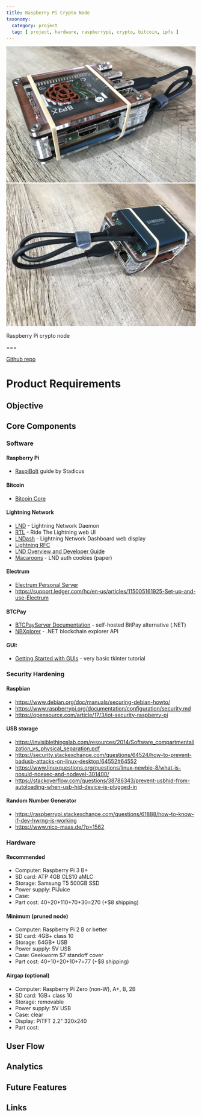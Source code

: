 ```yaml
---
title: Raspberry Pi Crypto Node
taxonomy:
  category: project
  tag: [ project, hardware, raspberrypi, crypto, bitcoin, ipfs ]
---
```


![](01.jpg) ![](02.jpg)

Raspberry Pi crypto node

===

[Github repo](https://github.com/thinkmassive/)

# Product Requirements

## Objective

## Core Components

### Software
#### Raspberry Pi
- [RaspiBolt]() guide by Stadicus
#### Bitcoin
- [Bitcoin Core]()
#### Lightning Network
- [LND](https://github.com/lightningnetwork/lnd) - Lightning Network Daemon
- [RTL]() - Ride The Lightning web UI
- [LNDash]() - Lightning Network Dashboard web display
- [Lightning RFC](https://github.com/lightningnetwork/lightning-rfc/blob/master/00-introduction.md)
- [LND Overview and Developer Guide](https://dev.lightning.community/overview/)
- [Macaroons](http://theory.stanford.edu/%7Eataly/Papers/macaroons.pdf) - LND auth cookies (paper)
#### Electrum
- [Electrum Personal Server]()
- https://support.ledger.com/hc/en-us/articles/115005161925-Set-up-and-use-Electrum
#### BTCPay
- [BTCPayServer Documentation](https://github.com/btcpayserver/btcpayserver-doc#documentation) - self-hosted BitPay alternative (.NET)
- [NBXplorer](https://hub.docker.com/r/nicolasdorier/nbxplorer/) - .NET blockchain explorer API
#### GUI:
- [Getting Started with GUIs](https://projects.raspberrypi.org/en/projects/getting-started-with-guis) - very basic tkinter tutorial

### Security Hardening
#### Raspbian
- https://www.debian.org/doc/manuals/securing-debian-howto/
- https://www.raspberrypi.org/documentation/configuration/security.md
- https://opensource.com/article/17/3/iot-security-raspberry-pi
#### USB storage
- https://invisiblethingslab.com/resources/2014/Software_compartmentalization_vs_physical_separation.pdf
- https://security.stackexchange.com/questions/64524/how-to-prevent-badusb-attacks-on-linux-desktop/64552#64552
- https://www.linuxquestions.org/questions/linux-newbie-8/what-is-nosuid-noexec-and-nodevel-301400/
- https://stackoverflow.com/questions/38786343/prevent-usbhid-from-autoloading-when-usb-hid-device-is-plugged-in
#### Random Number Generator
- https://raspberrypi.stackexchange.com/questions/61888/how-to-know-if-dev-hwrng-is-working
- https://www.nico-maas.de/?p=1562

### Hardware
#### Recommended
- Computer: Raspberry Pi 3 B+
- SD card: ATP 4GB CLS10 aMLC
- Storage: Samsung T5 500GB SSD
- Power supply: PiJuice
- Case: 
- Part cost: 40+20+110+70+30=270 (+$8 shipping)
#### Minimum (pruned node)
- Computer: Raspberry Pi 2 B or better
- SD card: 4GB+ class 10
- Storage: 64GB+ USB 
- Power supply: 5V USB
- Case: Geekworm $7 standoff cover
- Part cost: 40+10+20+10+7=77 (+$8 shipping)
#### Airgap (optional)
- Computer: Raspberry Pi Zero (non-W), A+, B, 2B
- SD card: 1GB+ class 10
- Storage: removable
- Power supply: 5V USB
- Case: clear
- Display: PiTFT 2.2" 320x240
- Part cost: 

## User Flow

## Analytics

## Future Features

## Links

